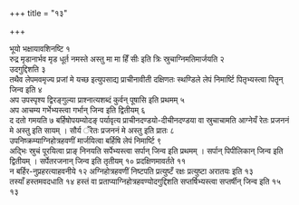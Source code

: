 +++
title = "१३"

+++
 

भूयो भक्षायावशिनष्टि १  
रुद्र मृडानार्भव मृड धूर्त नमस्ते अस्तु मा मा हिँ
सीः इति त्रिः स्रुचाग्निमतिमार्जयति २  
उदगुद्दिशति ३  
तथैव लेपमवमृज्य
प्रजां मे यच्छ इत्युपसाद्य प्राचीनावीती दक्षिणतः स्थण्डिले
लेपं निमार्ष्टि पितृभ्यस्त्वा पितॄन् जिन्व इति ४  
अप उपस्पृश्य
द्विरङ्गुल्या प्राश्नात्यशब्दं कुर्वन् पूषासि इति प्रथमम् ५  
अप
आचम्य गर्भेभ्यस्त्वा गर्भान् जिन्व इति द्वितीयम् ६  
द दतो गमयति ७
बर्हिषोपयम्योदङ् पर्यावृत्य प्राचीनदण्डयो-दीचीनदण्डया वा स्रुचाचामति
आग्नेयँ रेतः प्रजननं मे अस्तु इति सायम् । सौर्य ँरेतः प्रजननं
मे अस्तु इति प्रातः ८  
उपनिष्क्रम्याग्निहोत्रहवणीं मार्जयित्वा बर्हिषि
लेपं निमार्ष्टि ९  
अद्भिः स्रुचं पूरयित्वा प्राङ् निनयति
सर्पेभ्यस्त्वा सर्पान् जिन्व इति प्रथमम् । सर्पान्
पिपीलिकान् जिन्व इति द्वितीयम् । सर्पेतरजनान् जिन्व इति तृतीयम् १०
प्रदक्षिणमावर्तते ११  
न बर्हिर-नुप्रहरत्याहवनीये १२
अग्निहोत्रहवणीं निष्टपति प्रत्युष्टँ रक्षः
प्रत्युष्टा अरातयः इति १३  
तस्याँ हस्तमवदधाति १४
हस्तं वा प्रताप्याग्निहोत्रहवण्योदगुद्दिशति सप्तर्षिभ्यस्त्वा
सप्तर्षीन् जिन्व इति १५  
१३
